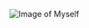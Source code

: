 ![Image of Myself](https://user-images.githubusercontent.com/47015234/92141062-8e566680-edd7-11ea-8b84-eba29879e9a1.png)
